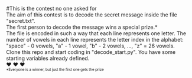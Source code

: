 #This is the contest no one asked for <br>
The aim of this contest is to decode the secret message inside the file "secret.txt". <br>
The first person to decode the message wins a special prize.*<br>
The file is encoded in such a way that each line represents one letter. The number of vowels in each line represents the letter index in the alphabet: "space" - 0 vowels, "a" - 1 vowel, "b" - 2 vowels, ..., "z" = 26 vowels.<br>
Clone this repo and start coding in "decode_start.py". You have some starting variables already defined.<br>
:heart: :heart: :heart: <br>
<small><small>*Everyone is a winner, but just the first one gets the prize</small></small>

